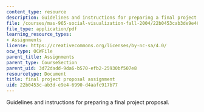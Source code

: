 ```yaml
---
content_type: resource
description: Guidelines and instructions for preparing a final project proposal.
file: /courses/mas-965-social-visualization-fall-2004/22b0453cab3de9e46990d4aafc917b77_assn9.pdf
file_type: application/pdf
learning_resource_types:
- Assignments
license: https://creativecommons.org/licenses/by-nc-sa/4.0/
ocw_type: OCWFile
parent_title: Assignments
parent_type: CourseSection
parent_uid: 3d72dadd-9da6-b570-efb2-25930bf507e8
resourcetype: Document
title: final project proposal assignment
uid: 22b0453c-ab3d-e9e4-6990-d4aafc917b77
---
```

Guidelines and instructions for preparing a final project proposal.